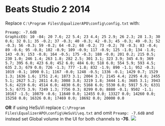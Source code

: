 # Beats Studio 2 2014
Replace `C:\Program Files\EqualizerAPO\config\config.txt` with:
```
Preamp: -7.6dB
GraphicEQ: 10 -84; 20 7.6; 22 5.4; 23 4.4; 25 2.9; 26 2.3; 28 1.3; 30 0.6; 32 0.1; 35 -0.2; 37 -0.3; 40 -0.3; 42 -0.3; 45 -0.3; 49 -0.3; 52 -0.3; 56 -0.3; 59 -0.2; 64 -0.2; 68 -0.2; 73 -0.2; 78 -0.3; 83 -0.4; 89 -0.6; 95 -0.8; 102 -0.9; 109 -0.9; 117 -0.9; 125 -1.0; 134 -1.0; 143 -0.9; 153 -0.8; 164 -0.5; 175 -0.3; 188 -0.0; 201 0.2; 215 0.5; 230 1.0; 246 1.4; 263 1.8; 282 2.5; 301 3.1; 323 3.9; 345 4.9; 369 5.7; 395 6.0; 423 6.0; 452 6.0; 484 6.0; 518 6.0; 554 5.9; 593 4.5; 635 2.3; 679 0.0; 726 -1.3; 777 -1.8; 832 -1.9; 890 -1.1; 952 -0.3; 1019 -0.1; 1090 0.1; 1167 -0.0; 1248 -0.5; 1336 -0.1; 1429 0.7; 1529 1.3; 1636 1.6; 1751 2.4; 1873 3.1; 2004 3.7; 2145 4.4; 2295 4.8; 2455 5.1; 2627 5.2; 2811 4.8; 3008 3.8; 3219 1.8; 3444 1.6; 3685 3.1; 3943 5.6; 4219 6.0; 4514 6.0; 4830 6.0; 5168 6.0; 5530 6.0; 5917 5.9; 6331 5.5; 6775 3.9; 7249 1.3; 7756 0.3; 8299 0.0; 8880 -0.1; 9502 -1.1; 10167 -1.5; 10879 -0.6; 11640 0.0; 12455 0.0; 13327 0.0; 14260 0.0; 15258 0.0; 16326 0.0; 17469 0.0; 18692 0.0; 20000 0.0
```
**OR** if using HeSuVi replace `C:\Program Files\EqualizerAPO\config\HeSuVi\eq.txt` and omit `Preamp: -7.6dB` and instead set Global volume in the UI for both channels to **-76**.
![](https://raw.githubusercontent.com/jaakkopasanen/AutoEq/master/results/Innerfidelity%202017/innerfidelity/onear/Beats%20Studio%202%202014/Beats%20Studio%202%202014.png)